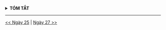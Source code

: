 <details>
<summary><strong>TÓM TẮT</strong></summary>

</details>

---
[<< Ngày 25](./Day25.md) | [Ngày 27 >>](./Day27.md)